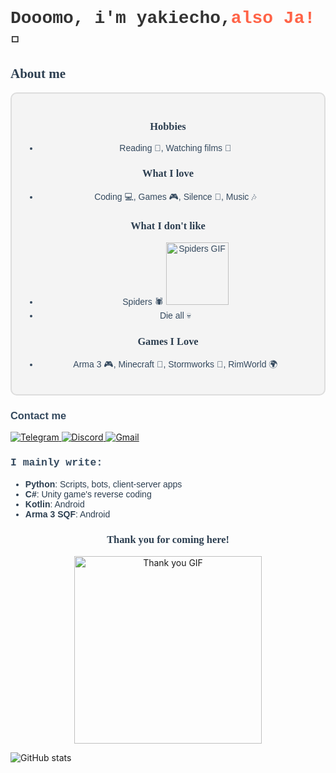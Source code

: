 
<h1 style="font-family: 'Courier New', Courier, monospace; color: #333;">Dooomo, i'm yakiecho,<span style="color: #ff6347;">also Ja!</span> 👋</h1>


<h2 style="font-family: 'Georgia', serif; color: #2c3e50;">About me</h2>

<div style="border: 2px solid #ddd; background-color: #f4f4f4; padding: 20px; border-radius: 10px;">
  <h3 style="font-family: 'Georgia', serif; color: #2c3e50; text-align: center;">Hobbies</h3>
  <ul style="font-family: 'Verdana', sans-serif; color: #34495e; text-align: center;">
    <li>Reading 📖, Watching films 🎥</li>
  </ul>

  <h3 style="font-family: 'Georgia', serif; color: #2c3e50; text-align: center;">What I love</h3>
  <ul style="font-family: 'Verdana', sans-serif; color: #34495e; text-align: center;">
    <li>Coding 💻, Games 🎮, Silence 🤫, Music 🎶</li>
  </ul>

  <h3 style="font-family: 'Georgia', serif; color: #2c3e50; text-align: center;">What I don't like</h3>
  <ul style="font-family: 'Verdana', sans-serif; color: #34495e; text-align: center;">
    <li>Spiders 🕷️ <img src="https://imgur.com/3aEIody.gif" alt="Spiders GIF" style="width: 100px; height: 100px;"/></li>
    <li>Die all 💀</li>
  </ul>

  <h3 style="font-family: 'Georgia', serif; color: #2c3e50; text-align: center;">Games I Love</h3>
  <ul style="font-family: 'Verdana', sans-serif; color: #34495e; text-align: center;">
    <li>Arma 3 🎮, Minecraft 🧱, Stormworks 🚢, RimWorld 🌍</li>
  </ul>
</div>


<h3 style="font-family: 'Arial', sans-serif; color: #34495e;">Contact me</h3>
<a href="https://t.me/yakiecho">
  <img src="https://img.shields.io/badge/Telegram-0088cc?style=for-the-badge&logo=telegram&logoColor=white" alt="Telegram" />
</a>
<a href="https://discord.com/users/424671525288017921">
  <img src="https://img.shields.io/badge/Discord-7289da?style=for-the-badge&logo=discord&logoColor=white" alt="Discord" />
</a>
<a href="mailto:yakimichiecho@gmail.com">
  <img src="https://img.shields.io/badge/Gmail-D14836?style=for-the-badge&logo=gmail&logoColor=white" alt="Gmail" />
</a>


<h3 style="font-family: 'Courier New', Courier, monospace; color: #34495e;">I mainly write:</h3>
<ul style="font-family: 'Verdana', sans-serif; color: #2c3e50;">
  <li><strong>Python</strong>: Scripts, bots, client-server apps</li>
  <li><strong>C#</strong>: Unity game's reverse coding</li>
  <li><strong>Kotlin</strong>: Android</li>
  <li><strong>Arma 3 SQF</strong>: Android</li>
</ul>


<h3 style="font-family: 'Georgia', serif; color: #2c3e50; text-align: center;">Thank you for coming here!</h3>
<p style="text-align: center;">
  <img src="https://i.imgur.com/G1Wn3sk.webp?tb" alt="Thank you GIF" style="width: 300px; height: auto;"/>
</p>

<img src="https://github-readme-stats.vercel.app/api?username=yakiecho&show_icons=true&hide_title=true" alt="GitHub stats" />
